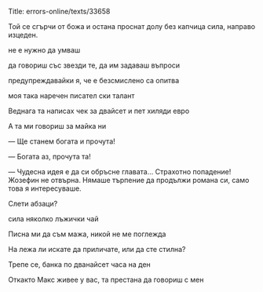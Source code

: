 Title: errors-online/texts/33658

Той се сгърчи от божа и остана проснат долу без капчица сила, направо изцеден.

не е нужно да умваш

да говориш със звезди те, да им задаваш въпроси 

предупреждавайки я, че е безсмислено са опитва

моя така наречен писател ски талант

Веднага та написах чек за двайсет и пет хиляди евро

А та ми говориш за майка ни

— Ще станем богата и прочута!

— Богата аз, прочута та!

— Чудесна идея е да си обръсне главата… Страхотно попадение! Жозефин не отвърна. Нямаше търпение да продължи романа си, само това я интересуваше.

Слети абзаци?

сила няколко лъжички чай

Писна ми да съм мажа, никой не ме поглежда

На лежа ли искате да приличате, или да сте стилна?

Трепе се, банка по дванайсет часа на ден

Откакто Макс живее у вас, та престана да говориш с мен
